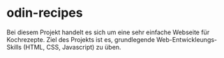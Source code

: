 # odin-recipes

Bei diesem Projekt handelt es sich um eine sehr einfache Webseite für Kochrezepte. Ziel des Projekts ist es, grundlegende Web-Entwickleungs-Skills (HTML, CSS, Javascript) zu üben.